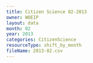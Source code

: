 ```yaml
---
title: Citizen Science 02-2013
owner: WOEIP
layout: data
month: 02
year: 2013
categories: CitizenScience
resourceType: shift_by_month
fileName: 2013-02.csv
---
```

